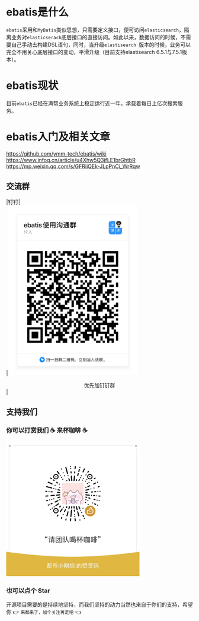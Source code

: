 # ebatis是什么

`ebatis`采用和`MyBatis`类似思想，只需要定义接口，便可访问`elasticsearch`，隔离业务对`elasticserach`底层接口的直接访问。如此以来，数据访问的时候，不需要自己手动去构建DSL语句，同时，当升级`elastisearch
`版本的时候，业务可以完全不用关心底层接口的变动，平滑升级（目前支持elastisearch 6.5.1与7.5.1版本）。

# ebatis现状

目前`ebatis`已经在满帮业务系统上稳定运行近一年，承载着每日上亿次搜索服务。

# ebatis入门及相关文章

https://github.com/ymm-tech/ebatis/wiki
https://www.infoq.cn/article/u4Xhw5Q3jfLE1brGhtbR
https://mp.weixin.qq.com/s/GFRiiQEk-JLpPnCi_WrRqw

## 交流群

|钉钉|  
|<img src="https://github.com/codingPao/ymm-tech/blob/main/ebatisDingDing.JPG?raw=true" width="350px"><div align="center"> 优先加钉钉群 </div>|


## 支持我们

### 你可以打赏我们 :coffee: 来杯咖啡 :coffee:

<img src="https://github.com/codingPao/ymm-tech/blob/main/coffee.JPG?raw=true" width="360px">

### 也可以点个 Star
开源项目需要的是持续地坚持，而我们坚持的动力当然也来自于你们的支持，希望你 :point_right: `来都来了，加个关注再走吧` :point_left: